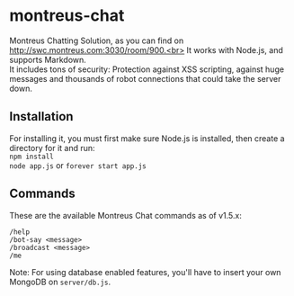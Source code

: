 # montreus-chat
Montreus Chatting Solution, as you can find on http://swc.montreus.com:3030/room/900.<br>
It works with Node.js, and supports Markdown.<br> It includes tons of security: Protection against XSS scripting, against huge messages and thousands of robot connections that could take the server down.

## Installation
For installing it, you must first make sure Node.js is installed, then create a directory for it and run:
<br>
  `npm install`
<br>
  `node app.js` or `forever start app.js`

## Commands
These are the available Montreus Chat commands as of v1.5.x:

    /help
    /bot-say <message>
    /broadcast <message>
    /me

Note: For using database enabled features, you'll have to insert your own MongoDB on `server/db.js`.
